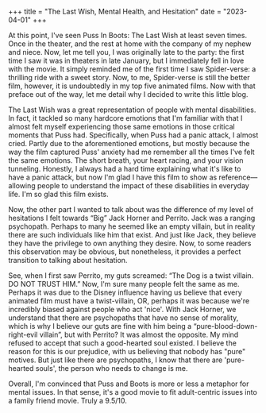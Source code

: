 +++
title = "The Last Wish, Mental Health, and Hesitation"
date = "2023-04-01"
+++

At this point, I've seen Puss In Boots: The Last Wish at least seven times. Once in the theater, and
the rest at home with the company of my nephew and niece. Now, let me tell you, I was originally
late to the party: the first time I saw it was in theaters in late January, but I immediately fell
in love with the movie. It simply reminded me of the first time I saw Spider-verse: a thrilling ride
with a sweet story. Now, to me, Spider-verse is still the better film, however, it is
undoubtedly in my top five animated films. Now with that preface out of the way, let me detail why I
decided to write this little blog.

The Last Wish was a great representation of people with mental disabilities. In fact, it tackled so
many hardcore emotions that I'm familiar with that I almost felt myself experiencing those same
emotions in those critical moments that Puss had. Specifically, when Puss had a panic attack, I
almost cried. Partly due to the aforementioned emotions, but mostly because the way the film
captured Puss' anxiety had me remember all the times I've felt the same emotions. The short breath, your
heart racing, and your vision tunneling. Honestly, I always had a hard time explaining what it's like to
have a panic attack, but now I'm glad I have this film to show as reference—allowing people to
understand the impact of these disabilities in everyday life. I'm so glad this film exists.

Now, the other part I wanted to talk about was the difference of my level of hesitations I felt
towards “Big” Jack Horner and Perrito. Jack was a ranging psychopath. Perhaps to many he seemed like
an empty villain, but in reality there are such individuals like him that exist. And just like Jack,
they believe they have the privilege to own anything they desire. Now, to some readers this
observation may be obvious, but nonetheless, it provides a perfect transition to talking about
hesitation.

See, when I first saw Perrito, my guts screamed: “The Dog is a twist villain. DO NOT TRUST HIM.”
Now, I'm sure many people felt the same as me. Perhaps it was due to the Disney influence having us
believe that every animated film must have a twist-villain, OR, perhaps it was because we're
incredibly biased against people who act 'nice'. With Jack Horner, we understand that there
are psychopaths that have no sense of morality, which is why I believe our guts are fine with him
being a “pure-blood-down-right-evil villain”, but with Perrito? It was almost the opposite. My
mind refused to accept that such a good-hearted soul existed. I believe the reason for this is our
prejudice, with us believing that nobody has "pure" motives. But just like there are psychopaths,
I know that there are 'pure-hearted souls', the person who needs to change is me.

Overall, I'm convinced that Puss and Boots is more or less a metaphor for mental issues. In that
sense, it's a good movie to fit adult-centric issues into a family friend movie. Truly a 9.5/10.

